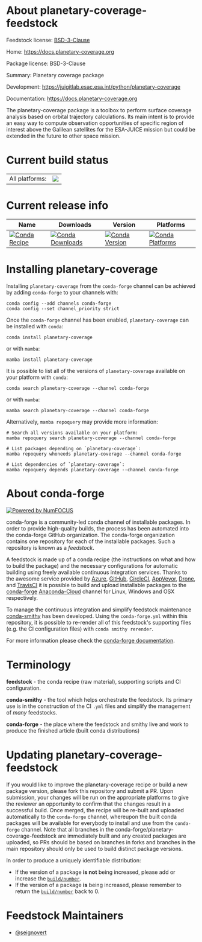 About planetary-coverage-feedstock
==================================

Feedstock license: [BSD-3-Clause](https://github.com/conda-forge/planetary-coverage-feedstock/blob/main/LICENSE.txt)

Home: https://docs.planetary-coverage.org

Package license: BSD-3-Clause

Summary: Planetary coverage package

Development: https://juigitlab.esac.esa.int/python/planetary-coverage

Documentation: https://docs.planetary-coverage.org

The planetary-coverage package is a toolbox to perform
surface coverage analysis based on orbital trajectory
calculations. Its main intent is to provide an easy way
to compute observation opportunities of specific region
of interest above the Galilean satellites for the
ESA-JUICE mission but could be extended in the future
to other space mission.


Current build status
====================


<table><tr><td>All platforms:</td>
    <td>
      <a href="https://dev.azure.com/conda-forge/feedstock-builds/_build/latest?definitionId=18419&branchName=main">
        <img src="https://dev.azure.com/conda-forge/feedstock-builds/_apis/build/status/planetary-coverage-feedstock?branchName=main">
      </a>
    </td>
  </tr>
</table>

Current release info
====================

| Name | Downloads | Version | Platforms |
| --- | --- | --- | --- |
| [![Conda Recipe](https://img.shields.io/badge/recipe-planetary--coverage-green.svg)](https://anaconda.org/conda-forge/planetary-coverage) | [![Conda Downloads](https://img.shields.io/conda/dn/conda-forge/planetary-coverage.svg)](https://anaconda.org/conda-forge/planetary-coverage) | [![Conda Version](https://img.shields.io/conda/vn/conda-forge/planetary-coverage.svg)](https://anaconda.org/conda-forge/planetary-coverage) | [![Conda Platforms](https://img.shields.io/conda/pn/conda-forge/planetary-coverage.svg)](https://anaconda.org/conda-forge/planetary-coverage) |

Installing planetary-coverage
=============================

Installing `planetary-coverage` from the `conda-forge` channel can be achieved by adding `conda-forge` to your channels with:

```
conda config --add channels conda-forge
conda config --set channel_priority strict
```

Once the `conda-forge` channel has been enabled, `planetary-coverage` can be installed with `conda`:

```
conda install planetary-coverage
```

or with `mamba`:

```
mamba install planetary-coverage
```

It is possible to list all of the versions of `planetary-coverage` available on your platform with `conda`:

```
conda search planetary-coverage --channel conda-forge
```

or with `mamba`:

```
mamba search planetary-coverage --channel conda-forge
```

Alternatively, `mamba repoquery` may provide more information:

```
# Search all versions available on your platform:
mamba repoquery search planetary-coverage --channel conda-forge

# List packages depending on `planetary-coverage`:
mamba repoquery whoneeds planetary-coverage --channel conda-forge

# List dependencies of `planetary-coverage`:
mamba repoquery depends planetary-coverage --channel conda-forge
```


About conda-forge
=================

[![Powered by
NumFOCUS](https://img.shields.io/badge/powered%20by-NumFOCUS-orange.svg?style=flat&colorA=E1523D&colorB=007D8A)](https://numfocus.org)

conda-forge is a community-led conda channel of installable packages.
In order to provide high-quality builds, the process has been automated into the
conda-forge GitHub organization. The conda-forge organization contains one repository
for each of the installable packages. Such a repository is known as a *feedstock*.

A feedstock is made up of a conda recipe (the instructions on what and how to build
the package) and the necessary configurations for automatic building using freely
available continuous integration services. Thanks to the awesome service provided by
[Azure](https://azure.microsoft.com/en-us/services/devops/), [GitHub](https://github.com/),
[CircleCI](https://circleci.com/), [AppVeyor](https://www.appveyor.com/),
[Drone](https://cloud.drone.io/welcome), and [TravisCI](https://travis-ci.com/)
it is possible to build and upload installable packages to the
[conda-forge](https://anaconda.org/conda-forge) [Anaconda-Cloud](https://anaconda.org/)
channel for Linux, Windows and OSX respectively.

To manage the continuous integration and simplify feedstock maintenance
[conda-smithy](https://github.com/conda-forge/conda-smithy) has been developed.
Using the ``conda-forge.yml`` within this repository, it is possible to re-render all of
this feedstock's supporting files (e.g. the CI configuration files) with ``conda smithy rerender``.

For more information please check the [conda-forge documentation](https://conda-forge.org/docs/).

Terminology
===========

**feedstock** - the conda recipe (raw material), supporting scripts and CI configuration.

**conda-smithy** - the tool which helps orchestrate the feedstock.
                   Its primary use is in the construction of the CI ``.yml`` files
                   and simplify the management of *many* feedstocks.

**conda-forge** - the place where the feedstock and smithy live and work to
                  produce the finished article (built conda distributions)


Updating planetary-coverage-feedstock
=====================================

If you would like to improve the planetary-coverage recipe or build a new
package version, please fork this repository and submit a PR. Upon submission,
your changes will be run on the appropriate platforms to give the reviewer an
opportunity to confirm that the changes result in a successful build. Once
merged, the recipe will be re-built and uploaded automatically to the
`conda-forge` channel, whereupon the built conda packages will be available for
everybody to install and use from the `conda-forge` channel.
Note that all branches in the conda-forge/planetary-coverage-feedstock are
immediately built and any created packages are uploaded, so PRs should be based
on branches in forks and branches in the main repository should only be used to
build distinct package versions.

In order to produce a uniquely identifiable distribution:
 * If the version of a package **is not** being increased, please add or increase
   the [``build/number``](https://docs.conda.io/projects/conda-build/en/latest/resources/define-metadata.html#build-number-and-string).
 * If the version of a package **is** being increased, please remember to return
   the [``build/number``](https://docs.conda.io/projects/conda-build/en/latest/resources/define-metadata.html#build-number-and-string)
   back to 0.

Feedstock Maintainers
=====================

* [@seignovert](https://github.com/seignovert/)

